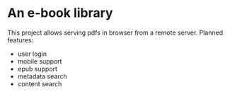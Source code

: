 # An e-book library

This project allows serving pdfs in browser from a remote server. Planned features: 

* user login
* mobile support
* epub support
* metadata search
* content search 
